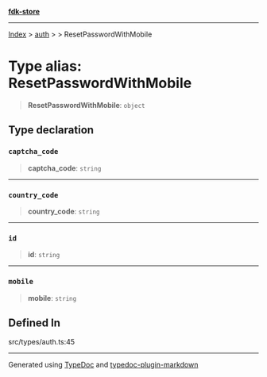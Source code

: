 [**fdk-store**](../../../README.md)
***

[Index](../../../API.md) > [auth](../../README.md) > [<internal>](../README.md) > ResetPasswordWithMobile

# Type alias: ResetPasswordWithMobile

> **ResetPasswordWithMobile**: `object`

## Type declaration

### `captcha_code`

> **captcha\_code**: `string`

***

### `country_code`

> **country\_code**: `string`

***

### `id`

> **id**: `string`

***

### `mobile`

> **mobile**: `string`

## Defined In

src/types/auth.ts:45

***
Generated using [TypeDoc](https://typedoc.org/) and [typedoc-plugin-markdown](https://www.npmjs.com/package/typedoc-plugin-markdown)
